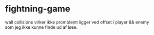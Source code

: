 # fightning-game

wall collisions virker ikke promblemt ligger ved offset i player && enemy som jeg ikke kunne finde ud af løse.
